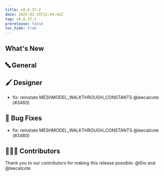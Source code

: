 ```yaml
---
title: v0.8.37-2
date: 2025-02-24T22:04:42Z
tag: v0.8.37-2
prerelease: false
toc_hide: true
---
```


## What's New
## 🔤 General
## 🖌️ Designer

- fix: reinstate MESHMODEL\_WALKTHROUGH\_CONSTANTS @leecalcote (#3460)

## 🐛 Bug Fixes

- fix: reinstate MESHMODEL\_WALKTHROUGH\_CONSTANTS @leecalcote (#3460)

## 👨🏽‍💻 Contributors

Thank you to our contributors for making this release possible:
@l5io and @leecalcote
